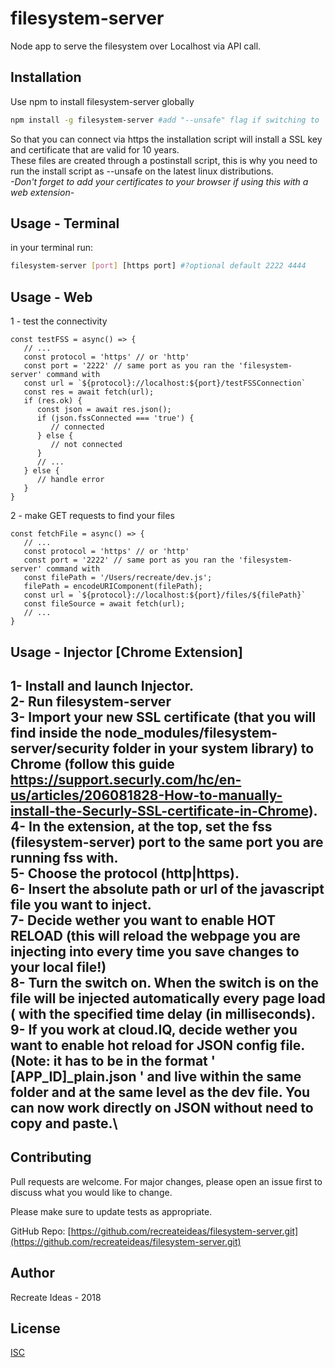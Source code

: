 # filesystem-server

Node app to serve the filesystem over Localhost via API call.

## Installation

Use npm to install filesystem-server globally

```bash
npm install -g filesystem-server #add "--unsafe" flag if switching to 'nobody' user
```
So that you can connect via https the installation script will install a SSL key and certificate that are valid for 10 years.\
These files are created through a postinstall script, this is why you need to run the install script as --unsafe on the latest linux distributions.\
*-Don't forget to add your certificates to your browser if using this with a web extension-*

## Usage - Terminal
in your terminal run:
```bash
filesystem-server [port] [https port] #?optional default 2222 4444
```
## Usage - Web
1 - test the connectivity
```
const testFSS = async() => {
   // ...
   const protocol = 'https' // or 'http'
   const port = '2222' // same port as you ran the 'filesystem- server' command with
   const url = `${protocol}://localhost:${port}/testFSSConnection`
   const res = await fetch(url);
   if (res.ok) {
      const json = await res.json();
      if (json.fssConnected === 'true') {
         // connected
      } else {
         // not connected
      }
      // ...
   } else {
      // handle error
   }
}

```
2 - make GET requests to find your files

```
const fetchFile = async() => {
   // ...
   const protocol = 'https' // or 'http'
   const port = '2222' // same port as you ran the 'filesystem- server' command with
   const filePath = '/Users/recreate/dev.js';
   filePath = encodeURIComponent(filePath); 
   const url = `${protocol}://localhost:${port}/files/${filePath}`
   const fileSource = await fetch(url);
   // ...
}

```
## Usage - Injector [Chrome Extension]

1- Install and launch Injector.\
2- Run filesystem-server\
3- Import your new SSL certificate (that you will find inside the node_modules/filesystem-server/security folder in your system library) to Chrome (follow this guide https://support.securly.com/hc/en-us/articles/206081828-How-to-manually-install-the-Securly-SSL-certificate-in-Chrome).\
4- In the extension, at the top, set the fss (filesystem-server) port to the same port you are running fss with.\
5- Choose the protocol (http|https).\
6- Insert the absolute path or url of the javascript file you want to inject.\
7- Decide wether you want to enable HOT RELOAD (this will reload the webpage you are injecting into every time you save changes to your local file!)\
8- Turn the switch on. When the switch is on the file will be injected automatically every page load ( with the specified time delay (in milliseconds).\
9- If you work at cloud.IQ, decide wether you want to enable hot reload for JSON config file. (Note: it has to be in the format ' [APP_ID]_plain.json ' and live within the same folder and at the same level as the dev file. You can now work directly on JSON without need to copy and paste.\
------------------------------------------ 


## Contributing
Pull requests are welcome. For major changes, please open an issue first to discuss what you would like to change.

Please make sure to update tests as appropriate.

GitHub Repo: [https://github.com/recreateideas/filesystem-server.git](https://github.com/recreateideas/filesystem-server.git)

## Author
Recreate Ideas - 2018
## License
[ISC](https://choosealicense.com/licenses/isc/)
